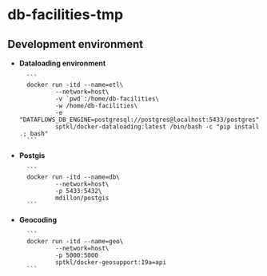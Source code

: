 # db-facilities-tmp

## Development environment
+ __Dataloading environment__

        ```
        docker run -itd --name=etl\
                --network=host\
                -v `pwd`:/home/db-facilities\
                -w /home/db-facilities\
                -e "DATAFLOWS_DB_ENGINE=postgresql://postgres@localhost:5433/postgres"\
                sptkl/docker-dataloading:latest /bin/bash -c "pip install .; bash"
        ```
+ __Postgis__

        ```
        docker run -itd --name=db\
                --network=host\
                -p 5433:5432\
                mdillon/postgis 
        ```
+ __Geocoding__

        ```
        docker run -itd --name=geo\
                --network=host\
                -p 5000:5000
                sptkl/docker-geosupport:19a=api
        ```